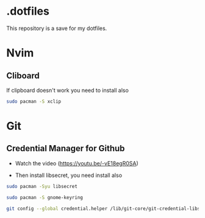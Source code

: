 # .dotfiles

This repository is a save for my dotfiles.

# Nvim

## Cliboard

If clipboard doesn't work you need to install also 

```bash
sudo pacman -S xclip
```

# Git

## Credential Manager for Github 

- Watch the video (https://youtu.be/-vE18egR0SA)

- Then install libsecret, you need install also

```bash
sudo pacman -Syu libsecret 
```

```bash
sudo pacman -S gnome-keyring
```

```bash
git config --global credential.helper /lib/git-core/git-credential-libsecret
```
